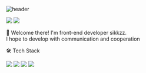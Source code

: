 ![header](https://capsule-render.vercel.app/api?type=waving&color=0:314755,100:26a0da&height=150&section=header&text=Sikkzz&fontAlign=70&fontAlignY=30&fontSize=40&fontColor=ffffff)

<!-- <a href="https://sling-blog.netlify.app" target="_blank"><img src="https://img.shields.io/badge/Tech Blog-000000?style=flat-square&logo=Blogger&logoColor=white"/></a> -->
<a href="https://www.instagram.com/sik_k_da" target="_blank"><img src="https://img.shields.io/badge/Insta-E4405F?style=flat-square&logo=Instagram&logoColor=white"/></a>
<a href="malito:sling0623@gmail.com"><img src="https://img.shields.io/badge/sling0623@gmail.com-EA4335?style=flat-square&logo=Gmail&logoColor=white"/></a>

👋 Welcome there! I'm front-end developer sikkzz.<br/>
I hope to develop with communication and cooperation


🛠 Tech Stack

<a href="#!" target="_blank"><img src="https://img.shields.io/badge/JavaScript-F7DF1E?style=flat-square&logo=JavaScript&logoColor=black"/></a>
<a href="#!" target="_blank"><img src="https://img.shields.io/badge/React-61DAFB?style=flat-square&logo=React&logoColor=black"/></a>
<a href="#!" target="_blank"><img src="https://img.shields.io/badge/TypeScript-3178C6?style=flat-square&logo=TypeScript&logoColor=white"/></a>
<a href="#!" target="_blank"><img src="https://img.shields.io/badge/Gatsby-663399?style=flat-square&logo=Gatsby&logoColor=white"/></a>


<!--
**sikkzz/sikkzz** is a ✨ _special_ ✨ repository because its `README.md` (this file) appears on your GitHub profile.

Here are some ideas to get you started:

- 🔭 I’m currently working on ...
- 🌱 I’m currently learning ...
- 👯 I’m looking to collaborate on ...
- 🤔 I’m looking for help with ...
- 💬 Ask me about ...
- 📫 How to reach me: ...
- 😄 Pronouns: ...
- ⚡ Fun fact: ...
-->
